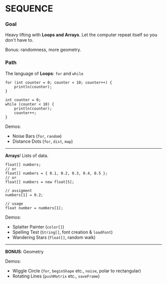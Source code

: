 # SEQUENCE

### Goal

Heavy lifting with **Loops and Arrays**. Let the computer repeat itself so you don't have to.

Bonus: randomness, more geometry.

### Path

The language of **Loops**: `for` and `while`

```
for (int counter = 0; counter < 10; counter++) {
    println(counter);
}
```

```
int counter = 0;
while (counter < 10) {
    println(counter);
    counter++;
}
```

Demos:

- Noise Bars (`for`, `random`)
- Distance Dots (`for`, `dist`, `map`)

---

**Arrays**! Lists of data.

```
float[] numbers;
// or
float[] numbers = { 0.1, 0.2, 0.3, 0.4, 0.5 };
// or
float[] numbers = new float[5];

// assigment
numbers[1] = 0.2;

// usage
float number = numbers[1];
```

Demos:

- Splatter Painter (`color[]`)
- Spelling Test (`String[]`, font creation & `loadFont`)
- Wandering Stars (`float[]`, random walk)

---

**BONUS**: Geometry

Demos:

- Wiggle Circle (`for`, `beginShape` etc., `noise`, polar to rectangular)
- Rotating Lines (`pushMatrix` etc., `saveFrame`)

